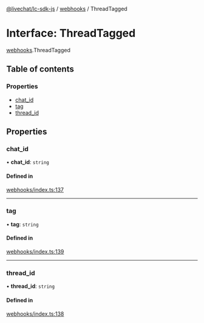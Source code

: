[@livechat/lc-sdk-js](../README.md) / [webhooks](../modules/webhooks.md) / ThreadTagged

# Interface: ThreadTagged

[webhooks](../modules/webhooks.md).ThreadTagged

## Table of contents

### Properties

- [chat\_id](webhooks.ThreadTagged.md#chat_id)
- [tag](webhooks.ThreadTagged.md#tag)
- [thread\_id](webhooks.ThreadTagged.md#thread_id)

## Properties

### chat\_id

• **chat\_id**: `string`

#### Defined in

[webhooks/index.ts:137](https://github.com/livechat/lc-sdk-js/blob/4da1eb6/src/webhooks/index.ts#L137)

___

### tag

• **tag**: `string`

#### Defined in

[webhooks/index.ts:139](https://github.com/livechat/lc-sdk-js/blob/4da1eb6/src/webhooks/index.ts#L139)

___

### thread\_id

• **thread\_id**: `string`

#### Defined in

[webhooks/index.ts:138](https://github.com/livechat/lc-sdk-js/blob/4da1eb6/src/webhooks/index.ts#L138)
